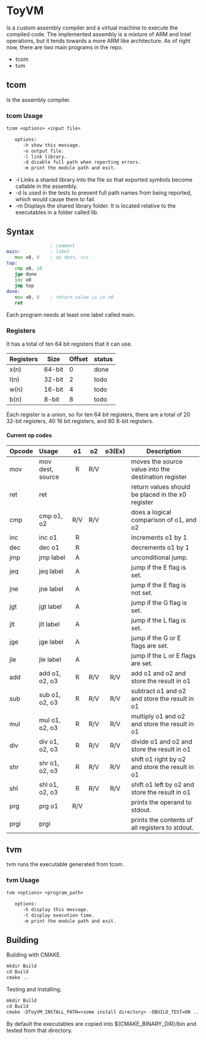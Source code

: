 # ToyVM

Is a custom assembly compiler and a virtual machine to execute the compiled code.
The implemented assembly is a mixture of ARM and Intel operations, but it tends towards a more ARM like architecture.
As of right now, there are two main programs in the repo.

* tcom
* tvm

## tcom

Is the assembly compiler.

### tcom Usage

```txt
tcom <options> <input file>

   options:
      -h show this message.
      -o output file.
      -l link library.
      -d disable full path when reporting errors.
      -m print the module path and exit.
```

* -l Links a shared library into the file so that exported symbols become callable in the assembly.
* -d Is used in the tests to prevent full path names from being reported, which would cause them to fail.
* -m Displays the shared library folder. It is located relative to the executables in a folder called lib.

## Syntax

```asm
                ; comment
main:           ; label
   mov x0, 0    ; op dest, src
top:
   cmp x0, 10
   jge done
   inc x0
   jmp top
done:
   mov x0, 0    ; return value is in x0
   ret
```

Each program needs at least one label called main.

### Registers

It has a total of ten 64 bit registers that it can use.

| Registers | Size   | Offset | status |
|:----------|--------|--------|--------|
| x(n)      | 64-bit | 0      | done   |
| l(n)      | 32-bit | 2      | todo   |
| w(n)      | 16-bit | 4      | todo   |
| b(n)      | 8-bit  | 8      | todo   |

Each register is a union, so for ten 64 bit registers, there are a total of 20 32-bit registers,
40 16 bit registers, and 80 8-bit registers.

#### Current op codes

| Opcode | Usage            | o1  | o2  | o3(Ex) | Description                                          |
|:-------|:-----------------|:---:|:---:|:------:|------------------------------------------------------|
| mov    | mov dest, source |  R  | R/V |        | moves the source value into the destination register |
| ret    | ret              |     |     |        | return values should be placed in the x0 register    |
| cmp    | cmp o1, o2       | R/V | R/V |        | does a logical comparison of o1, and o2              |
| inc    | inc o1           |  R  |     |        | increments o1 by 1                                   |
| dec    | dec o1           |  R  |     |        | decrements o1 by 1                                   |
| jmp    | jmp label        |  A  |     |        | unconditional jump.                                  |
| jeq    | jeq label        |  A  |     |        | jump if the E flag is set.                           |
| jne    | jne label        |  A  |     |        | jump if the E flag is not set.                       |
| jgt    | jgt label        |  A  |     |        | jump if the G flag is set.                           |
| jlt    | jlt label        |  A  |     |        | jump if the L flag is set.                           |
| jge    | jge label        |  A  |     |        | jump if the G or E flags are set.                    |
| jle    | jle label        |  A  |     |        | jump if the L or E flags are set.                    |
| add    | add o1, o2, o3   |  R  | R/V |  R/V   | add o1 and o2 and store the result in o1             |
| sub    | sub o1, o2, o3   |  R  | R/V |  R/V   | subtract o1 and o2 and store the result in o1        |
| mul    | mul o1, o2, o3   |  R  | R/V |  R/V   | multiply o1 and o2 and store the result in o1        |
| div    | div o1, o2, o3   |  R  | R/V |  R/V   | divide o1 and o2 and store the result in o1          |
| shr    | shr o1, o2, o3   |  R  | R/V |  R/V   | shift o1 right by o2 and store the result in o1      |
| shl    | shl o1, o2, o3   |  R  | R/V |  R/V   | shift o1 left by o2 and store the result in o1       |
| prg    | prg o1           | R/V |     |        | prints the operand to stdout.                        |
| prgi   | prgi             |     |     |        | prints the contents of all registers to stdout.      |

## tvm

tvm runs the executable generated from tcom.

### tvm Usage

```txt
tvm <options> <program_path>

   options:
      -h display this message.
      -t display execution time.
      -m print the module path and exit.
```

## Building

Building with CMAKE.

```txt
mkdir Build
cd Build
cmake ..
```

Testing and Installing.

```txt
mkdir Build
cd Build
cmake -DToyVM_INSTALL_PATH=<some install directory> -DBUILD_TEST=ON ..
```

By default the executables are copied into ${CMAKE_BINARY_DIR}/bin and tested from that directory.
